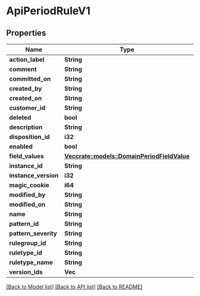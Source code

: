 # ApiPeriodRuleV1

## Properties

Name | Type | Description | Notes
------------ | ------------- | ------------- | -------------
**action_label** | **String** |  |
**comment** | **String** |  |
**committed_on** | **String** |  |
**created_by** | **String** |  |
**created_on** | **String** |  |
**customer_id** | **String** |  |
**deleted** | **bool** |  |
**description** | **String** |  |
**disposition_id** | **i32** |  |
**enabled** | **bool** |  |
**field_values** | [**Vec<crate::models::DomainPeriodFieldValue>**](domain.FieldValue.md) |  |
**instance_id** | **String** |  |
**instance_version** | **i32** |  |
**magic_cookie** | **i64** |  |
**modified_by** | **String** |  |
**modified_on** | **String** |  |
**name** | **String** |  |
**pattern_id** | **String** |  |
**pattern_severity** | **String** |  |
**rulegroup_id** | **String** |  |
**ruletype_id** | **String** |  |
**ruletype_name** | **String** |  |
**version_ids** | **Vec<String>** |  |

[[Back to Model list]](../README.md#documentation-for-models) [[Back to API list]](../README.md#documentation-for-api-endpoints) [[Back to README]](../README.md)
